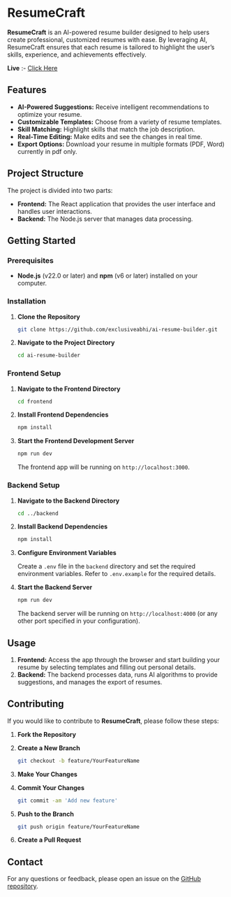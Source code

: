 # ResumeCraft

**ResumeCraft** is an AI-powered resume builder designed to help users create professional, customized resumes with ease. By leveraging AI, ResumeCraft ensures that each resume is tailored to highlight the user’s skills, experience, and achievements effectively.

**Live** :- [Click Here](https://ai-resume-craft.vercel.app/)

## Features

- **AI-Powered Suggestions:** Receive intelligent recommendations to optimize your resume.
- **Customizable Templates:** Choose from a variety of resume templates.
- **Skill Matching:** Highlight skills that match the job description.
- **Real-Time Editing:** Make edits and see the changes in real time.
- **Export Options:** Download your resume in multiple formats (PDF, Word) currently in pdf only.

## Project Structure

The project is divided into two parts:

- **Frontend:** The React application that provides the user interface and handles user interactions.
- **Backend:** The Node.js server that manages data processing.

## Getting Started

### Prerequisites

- **Node.js** (v22.0 or later) and **npm** (v6 or later) installed on your computer.

### Installation

1. **Clone the Repository**

   ```bash
   git clone https://github.com/exclusiveabhi/ai-resume-builder.git
   ```

2. **Navigate to the Project Directory**

   ```bash
   cd ai-resume-builder
   ```

### Frontend Setup

1. **Navigate to the Frontend Directory**

   ```bash
   cd frontend
   ```

2. **Install Frontend Dependencies**

   ```bash
   npm install
   ```

3. **Start the Frontend Development Server**

   ```bash
   npm run dev
   ```

   The frontend app will be running on `http://localhost:3000`.

### Backend Setup

1. **Navigate to the Backend Directory**

   ```bash
   cd ../backend
   ```

2. **Install Backend Dependencies**

   ```bash
   npm install
   ```

3. **Configure Environment Variables**

   Create a `.env` file in the `backend` directory and set the required environment variables. Refer to `.env.example` for the required details.

4. **Start the Backend Server**

   ```bash
   npm run dev
   ```

   The backend server will be running on `http://localhost:4000` (or any other port specified in your configuration).

## Usage

1. **Frontend:** Access the app through the browser and start building your resume by selecting templates and filling out personal details.
2. **Backend:** The backend processes data, runs AI algorithms to provide suggestions, and manages the export of resumes.

## Contributing

If you would like to contribute to **ResumeCraft**, please follow these steps:

1. **Fork the Repository**
2. **Create a New Branch**

   ```bash
   git checkout -b feature/YourFeatureName
   ```

3. **Make Your Changes**
4. **Commit Your Changes**

   ```bash
   git commit -am 'Add new feature'
   ```

5. **Push to the Branch**

   ```bash
   git push origin feature/YourFeatureName
   ```

6. **Create a Pull Request**

## Contact

For any questions or feedback, please open an issue on the [GitHub repository](https://github.com/exclusiveabhi/ai-resume-builder/issues).
